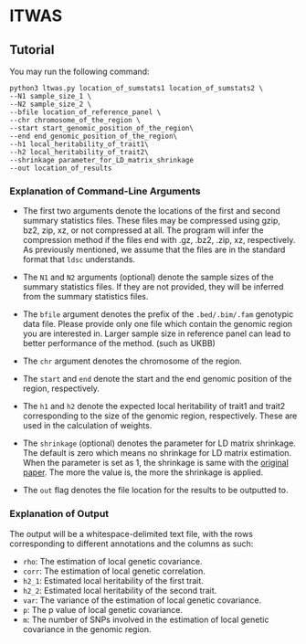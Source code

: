 # lTWAS

## Tutorial

You may run the following command:

```
python3 ltwas.py location_of_sumstats1 location_of_sumstats2 \
--N1 sample_size_1 \
--N2 sample_size_2 \
--bfile location_of_reference_panel \
--chr chromosome_of_the_region \
--start start_genomic_position_of_the_region\
--end end_genomic_position_of_the_region\
--h1 local_heritability_of_trait1\
--h2 local_heritability_of_trait2\
--shrinkage parameter_for_LD_matrix_shrinkage
--out location_of_results
```
### Explanation of Command-Line Arguments

- The first two arguments denote the locations of the first and second summary statistics files. These files may be compressed using gzip, bz2, zip, xz, or not compressed at all. The program will infer the compression method if the files end with .gz, .bz2, .zip, xz, respectively. As previously mentioned, we assume that the files are in the standard format that `ldsc` understands.

- The `N1` and `N2` arguments (optional) denote the sample sizes of the summary statistics files. If they are not provided, they will be inferred from the summary statistics files.

- The `bfile` argument denotes the prefix of the `.bed/.bim/.fam` genotypic data file. Please provide only one file which contain the genomic region you are interested in. Larger sample size in reference panel can lead to better performance of the method. (such as UKBB)

- The `chr` argument denotes the chromosome of the region.

- The `start` and `end` denote the start and the end genomic position of the region, respectively.

- The `h1` and `h2` denote the expected local heritability of trait1 and trait2 corresponding to the size of the genomic region, respectively. These are used in the calculation of weights.

- The `shrinkage` (optional) denotes the parameter for LD matrix shrinkage. The default is zero which means no shrinkage for LD matrix estimation. When the parameter is set as 1, the shrinkage is same with the [original paper](https://projecteuclid.org/download/pdfview_1/euclid.aoas/1287409368). The more the value is, the more the shrinkage is applied.

- The `out` flag denotes the file location for the results to be outputted to.

### Explanation of Output
The output will be a whitespace-delimited text file, with the rows corresponding to different annotations and the columns as such:

- `rho`: The estimation of local genetic covariance.
- `corr`: The estimation of local genetic correlation.
- `h2_1`: Estimated local heritability of the first trait.
- `h2_2`: Estimated local heritability of the second trait.
- `var`: The variance of the estimation of local genetic covariance.
- `p`: The p value of local genetic covariance.
- `m`: The number of SNPs involved in the estimation of local genetic covariance in the genomic region.